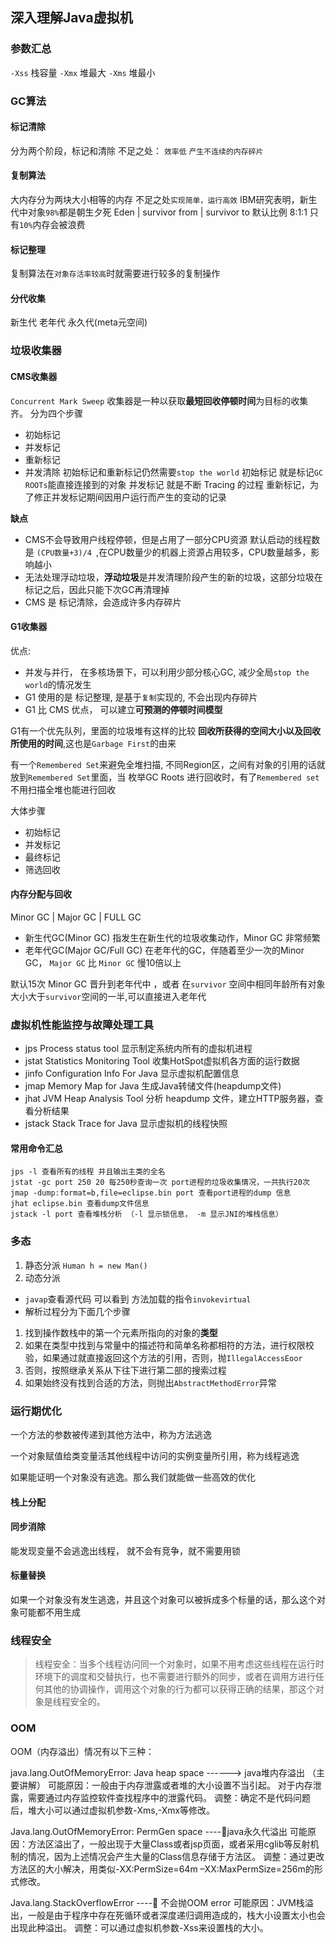 ## 深入理解Java虚拟机
### 参数汇总
`-Xss` 栈容量
`-Xmx` 堆最大 `-Xms` 堆最小

### GC算法
#### 标记清除
分为两个阶段，标记和清除
不足之处： `效率低` `产生不连续的内存碎片`

#### 复制算法
大内存分为两块大小相等的内存
不足之处`实现简单，运行高效`
IBM研究表明，新生代中对象`98%`都是朝生夕死
Eden | survivor from | survivor to 默认比例 8:1:1
只有`10%`内存会被浪费

#### 标记整理
复制算法在`对象存活率较高`时就需要进行较多的复制操作

#### 分代收集
新生代 老年代 永久代(meta元空间)

### 垃圾收集器
#### CMS收集器
`Concurrent Mark Sweep` 收集器是一种以获取**最短回收停顿时间**为目标的收集齐。
分为四个步骤
- 初始标记
- 并发标记
- 重新标记
- 并发清除
初始标记和重新标记仍然需要`stop the world`
初始标记 就是标记`GC ROOTs`能直接连接到的对象
并发标记 就是不断 Tracing 的过程
重新标记，为了修正并发标记期间因用户运行而产生的变动的记录

**缺点**
- CMS不会导致用户线程停顿，但是占用了一部分CPU资源 默认启动的线程数是 `(CPU数量+3)/4 `,在CPU数量少的机器上资源占用较多，CPU数量越多，影响越小
- 无法处理浮动垃圾，**浮动垃圾**是并发清理阶段产生的新的垃圾，这部分垃圾在标记之后，因此只能下次GC再清理掉
- CMS 是 标记清除，会造成许多内存碎片

#### G1收集器
优点:
- 并发与并行， 在多核场景下，可以利用少部分核心GC, 减少全局`stop the world`的情况发生
- G1 使用的是 标记整理, 是基于`复制`实现的, 不会出现内存碎片
- G1 比 CMS 优点， 可以建立**可预测的停顿时间模型**

G1有一个优先队列，里面的垃圾堆有这样的比较 **回收所获得的空间大小以及回收所使用的时间**,这也是`Garbage First`的由来

有一个`Remembered Set`来避免全堆扫描, 不同Region区，之间有对象的引用的话就放到`Remembered Set`里面，当 枚举GC Roots 进行回收时，有了`Remembered set` 不用扫描全堆也能进行回收

大体步骤
- 初始标记
- 并发标记
- 最终标记
- 筛选回收


#### 内存分配与回收
Minor GC | Major GC | FULL GC
- 新生代GC(Minor GC) 指发生在新生代的垃圾收集动作，Minor GC 非常频繁
- 老年代GC(Major GC/Full GC) 在老年代的GC，伴随着至少一次的Minor GC， `Major GC` 比 `Minor GC` 慢10倍以上

默认15次 Minor GC 晋升到老年代中 ，或者 在`survivor` 空间中相同年龄所有对象大小大于`survivor`空间的一半,可以直接进入老年代
### 虚拟机性能监控与故障处理工具
- jps Process status tool 显示制定系统内所有的虚拟机进程
- jstat Statistics Monitoring Tool 收集HotSpot虚拟机各方面的运行数据
- jinfo Configuration Info For Java 显示虚拟机配置信息
- jmap Memory Map for Java 生成Java转储文件(heapdump文件)
- jhat JVM Heap Analysis Tool 分析 heapdump 文件，建立HTTP服务器，查看分析结果
- jstack Stack Trace for Java 显示虚拟机的线程快照
#### 常用命令汇总
```
jps -l 查看所有的线程 并且输出主类的全名
jstat -gc port 250 20 每250秒查询一次 port进程的垃圾收集情况，一共执行20次
jmap -dump:format=b,file=eclipse.bin port 查看port进程的dump 信息
jhat eclipse.bin 查看dump文件信息
jstack -l port 查看堆栈分析 （-l 显示锁信息， -m 显示JNI的堆栈信息）
```

### 多态
1. 静态分派 `Human h = new Man()`
2. 动态分派
- `javap`查看源代码 可以看到 方法加载的指令`invokevirtual`
- 解析过程分为下面几个步骤
1. 找到操作数栈中的第一个元素所指向的对象的**类型**
2. 如果在类型中找到与常量中的描述符和简单名称都相符的方法，进行权限校验，如果通过就直接返回这个方法的引用，否则，抛`IllegalAccessEoor`
3. 否则，按照继承关系从下往下进行第二部的搜索过程
4. 如果始终没有找到合适的方法，则抛出`AbstractMethodError`异常

### 运行期优化
一个方法的参数被传递到其他方法中，称为方法逃逸

一个对象赋值给类变量活其他线程中访问的实例变量所引用，称为线程逃逸

如果能证明一个对象没有逃逸。那么我们就能做一些高效的优化
#### 栈上分配
#### 同步消除
能发现变量不会逃逸出线程， 就不会有竞争，就不需要用锁
#### 标量替换
如果一个对象没有发生逃逸，并且这个对象可以被拆成多个标量的话，那么这个对象可能都不用生成

### 线程安全
> 线程安全：当多个线程访问同一个对象时，如果不用考虑这些线程在运行时环境下的调度和交替执行，也不需要进行额外的同步，或者在调用方进行任何其他的协调操作，调用这个对象的行为都可以获得正确的结果，那这个对象是线程安全的。

### OOM
OOM（内存溢出）情况有以下三种：

java.lang.OutOfMemoryError: Java heap space ------> java堆内存溢出  （主要讲解）
可能原因：一般由于内存泄露或者堆的大小设置不当引起。
对于内存泄露，需要通过内存监控软件查找程序中的泄露代码。
调整：确定不是代码问题后，堆大小可以通过虚拟机参数-Xms,-Xmx等修改。

Java.lang.OutOfMemoryError: PermGen space ----java永久代溢出
可能原因：方法区溢出了，一般出现于大量Class或者jsp页面，或者采用cglib等反射机制的情况，因为上述情况会产生大量的Class信息存储于方法区。
调整：通过更改方法区的大小解决，用类似-XX:PermSize=64m –XX:MaxPermSize=256m的形式修改。

Java.lang.StackOverflowError ---- 不会抛OOM error
可能原因：JVM栈溢出，一般是由于程序中存在死循环或者深度递归调用造成的，栈大小设置太小也会出现此种溢出。
调整：可以通过虚拟机参数-Xss来设置栈的大小。



